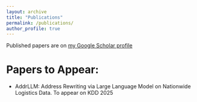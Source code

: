 ```yaml
---
layout: archive
title: "Publications"
permalink: /publications/
author_profile: true
---
```


Published papers are on [my Google Scholar profile](https://scholar.google.com/citations?hl=en&user=tPyFPc0AAAAJ)

Papers to Appear:
======
* AddrLLM: Address Rewriting via Large Language Model on Nationwide Logistics Data. To appear on KDD 2025
